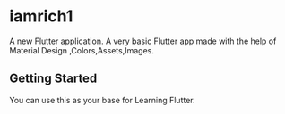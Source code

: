 # iamrich1

A new Flutter application.
A very basic Flutter app made with the help of Material Design ,Colors,Assets,Images.

## Getting Started

You can use this as your base for Learning Flutter.



